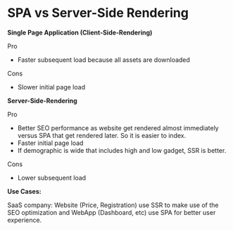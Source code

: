 # SPA vs Server-Side Rendering

**Single Page Application \(Client-Side-Rendering\)**

Pro

* Faster subsequent load because all assets are downloaded

Cons

* Slower initial page load

**Server-Side-Rendering**

Pro

* Better SEO performance as website get rendered almost immediately versus SPA that get rendered later. So it is easier to index.
* Faster initial page load
* If demographic is wide that includes high and low gadget, SSR is better.

Cons

* Lower subsequent load 

**Use Cases:**

SaaS company: Website \(Price, Registration\) use SSR to make use of the SEO optimization and WebApp \(Dashboard, etc\) use SPA for better user experience.

